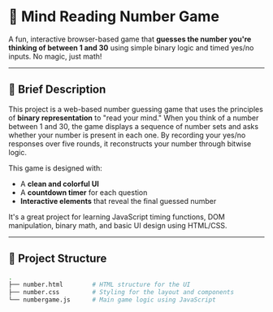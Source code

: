 # 🔢 Mind Reading Number Game

A fun, interactive browser-based game that **guesses the number you're thinking of between 1 and 30** using simple binary logic and timed yes/no inputs. No magic, just math!

---

## 📝 Brief Description

This project is a web-based number guessing game that uses the principles of **binary representation** to "read your mind." When you think of a number between 1 and 30, the game displays a sequence of number sets and asks whether your number is present in each one. By recording your yes/no responses over five rounds, it reconstructs your number through bitwise logic.

This game is designed with:
- A **clean and colorful UI**
- A **countdown timer** for each question
- **Interactive elements** that reveal the final guessed number

It's a great project for learning JavaScript timing functions, DOM manipulation, binary math, and basic UI design using HTML/CSS.

---

## 📂 Project Structure

```bash
.
├── number.html        # HTML structure for the UI
├── number.css         # Styling for the layout and components
└── numbergame.js      # Main game logic using JavaScript
